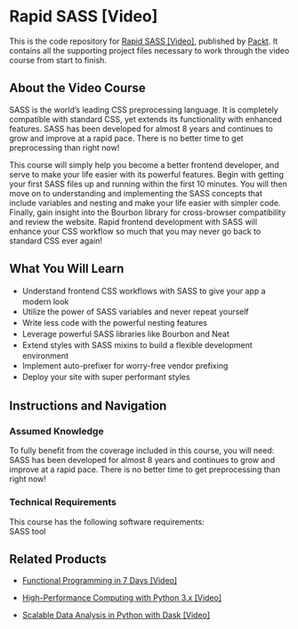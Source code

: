 # Rapid SASS [Video]
This is the code repository for [Rapid SASS [Video]](https://www.packtpub.com/web-development/rapid-sass-video?utm_source=github&utm_medium=repository&utm_campaign=9781784390419), published by [Packt](https://www.packtpub.com/?utm_source=github). It contains all the supporting project files necessary to work through the video course from start to finish.
## About the Video Course
SASS is the world’s leading CSS preprocessing language. It is completely compatible with standard CSS, yet extends its functionality with enhanced features. SASS has been developed for almost 8 years and continues to grow and improve at a rapid pace. There is no better time to get preprocessing than right now!

This course will simply help you become a better frontend developer, and serve to make your life easier with its powerful features.
Begin with getting your first SASS files up and running within the first 10 minutes. You will then move on to understanding and implementing the SASS concepts that include variables and nesting and make your life easier with simpler code. Finally, gain insight into the Bourbon library for cross-browser compatibility and review the website.
Rapid frontend development with SASS will enhance your CSS workflow so much that you may never go back to standard CSS ever again! 

<H2>What You Will Learn</H2>
<DIV class=book-info-will-learn-text>
<UL>
<LI><SPAN style="LINE-HEIGHT: 20px; BACKGROUND-COLOR: transparent">Understand frontend CSS workflows with SASS to give your app a modern look</SPAN> 
<LI><SPAN style="LINE-HEIGHT: 20px; BACKGROUND-COLOR: transparent">Utilize the power of SASS variables and never repeat yourself</SPAN> 
<LI><SPAN style="LINE-HEIGHT: 20px; BACKGROUND-COLOR: transparent">Write less code with the powerful nesting features</SPAN> 
<LI><SPAN style="LINE-HEIGHT: 20px; BACKGROUND-COLOR: transparent">Leverage powerful SASS libraries like Bourbon and Neat</SPAN> 
<LI><SPAN style="LINE-HEIGHT: 20px; BACKGROUND-COLOR: transparent">Extend styles with SASS mixins to build a flexible development environment</SPAN> 
<LI><SPAN style="LINE-HEIGHT: 20px; BACKGROUND-COLOR: transparent">Implement auto-prefixer for worry-free vendor prefixing</SPAN> 
<LI><SPAN style="LINE-HEIGHT: 20px; BACKGROUND-COLOR: transparent">Deploy your site with super performant styles&nbsp;</SPAN> </LI></UL></DIV>

## Instructions and Navigation
### Assumed Knowledge
To fully benefit from the coverage included in this course, you will need:<br/>
SASS has been developed for almost 8 years and continues to grow and improve at a rapid pace. There is no better time to get preprocessing than right now!
### Technical Requirements
This course has the following software requirements:<br/>
SASS tool

## Related Products
* [Functional Programming in 7 Days [Video]](https://www.packtpub.com/application-development/functional-programming-7-days-video?utm_source=github&utm_medium=repository&utm_campaign=9781788990295)

* [High-Performance Computing with Python 3.x [Video]](https://www.packtpub.com/application-development/high-performance-computing-python-3x-video?utm_source=github&utm_medium=repository&utm_campaign=9781789956252)

* [Scalable Data Analysis in Python with Dask [Video]](https://www.packtpub.com/web-development/scalable-data-analysis-python-dask-video?utm_source=github&utm_medium=repository&utm_campaign=9781789808926)

